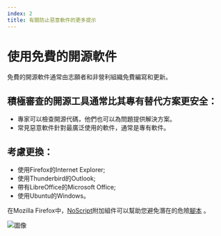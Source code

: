 ```yaml
---
index: 2
title: 有關防止惡意軟件的更多提示
---
```

#  使用免費的開源軟件

免費的開源軟件通常由志願者和非營利組織免費編寫和更新。

## 積極審查的開源工具通常比其專有替代方案更安全：

*   專家可以檢查開源代碼，他們也可以為問題提供解決方案。
*   常見惡意軟件針對最廣泛使用的軟件，通常是專有軟件。

## 考慮更換：

*   使用Firefox的Internet Explorer;
*   使用Thunderbird的Outlook;
*   帶有LibreOffice的Microsoft Office;
*   使用Ubuntu的Windows。

在Mozilla Firefox中，[NoScript](https://noscript.net/)附加組件可以幫助您避免潛在的危險[腳本](https://securityinabox.org/en/guide/firefox/windows/#noscript) 。

![圖像](malware_adv2.png)